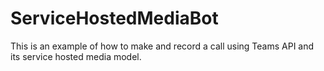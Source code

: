 # ServiceHostedMediaBot
This is an example of how to make and record a call using Teams API and its service hosted media model.
